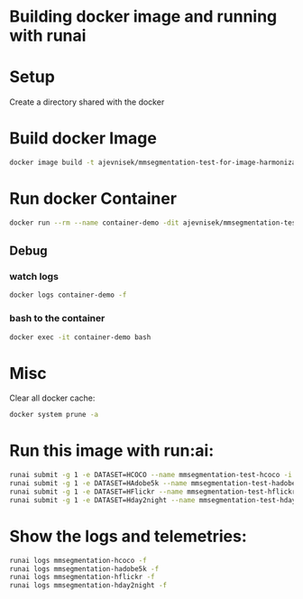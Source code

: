 # Building docker image and running with runai

# Setup
Create a directory shared with the docker

# Build docker Image
```bash
docker image build -t ajevnisek/mmsegmentation-test-for-image-harmonization-mask-prediction .
```


# Run docker Container
```bash
docker run --rm --name container-demo -dit ajevnisek/mmsegmentation-test-for-image-harmonization-mask-prediction
```
## Debug
### watch logs
```bash
docker logs container-demo -f
```

### bash to the container
```bash
docker exec -it container-demo bash
```


# Misc
Clear all docker cache:
```bash
docker system prune -a
```

# Run this image with run:ai:
```bash
runai submit -g 1 -e DATASET=HCOCO --name mmsegmentation-test-hcoco -i ajevnisek/mmsegmentation-test-for-image-harmonization-mask-prediction:latest --pvc=storage:/storage --large-shm
runai submit -g 1 -e DATASET=HAdobe5k --name mmsegmentation-test-hadobe5k -i ajevnisek/mmsegmentation-test-for-image-harmonization-mask-prediction:latest --pvc=storage:/storage --large-shm
runai submit -g 1 -e DATASET=HFlickr --name mmsegmentation-test-hflickr -i ajevnisek/mmsegmentation-test-for-image-harmonization-mask-prediction:latest --pvc=storage:/storage --large-shm
runai submit -g 1 -e DATASET=Hday2night --name mmsegmentation-test-hday2night -i ajevnisek/mmsegmentation-test-for-image-harmonization-mask-prediction:latest --pvc=storage:/storage --large-shm

```
# Show the logs and telemetries:
```bash
runai logs mmsegmentation-hcoco -f
runai logs mmsegmentation-hadobe5k -f
runai logs mmsegmentation-hflickr -f
runai logs mmsegmentation-hday2night -f
```